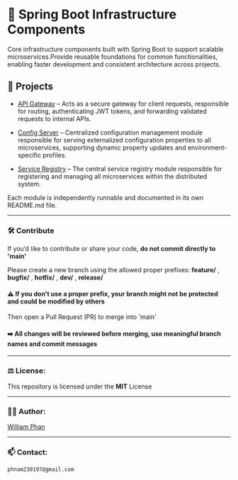 
# 🔧 Spring Boot Infrastructure Components

Core infrastructure components built with Spring Boot to support scalable microservices.Provide reusable foundations for common functionalities, enabling faster development and consistent architecture across projects.

## 📁 Projects

- [API Gateway](./api-gateway) – Acts as a secure gateway for client requests, responsible for routing, authenticating JWT tokens, and forwarding validated requests to internal APIs.

- [Config Server](./config-server) – Centralized configuration management module responsible for serving externalized configuration properties to all microservices, supporting dynamic property updates and environment-specific profiles.

- [Service Registry](./service-registry) – The central service registry module responsible for registering and managing all microservices within the distributed system.

Each module is independently runnable and documented in its own README.md file.

---

### 🛠 Contribute

If you’d like to contribute or share your code, **do not commit directly to 'main'**

Please create a new branch using the allowed proper prefixes: **feature/** , **bugfix/** , **hotfix/** , **dev/** , **release/**

#### ⚠️ If you don’t use a proper prefix, your branch might not be protected and could be modified by others

Then open a Pull Request (PR) to merge into 'main'

#### ➡️ All changes will be reviewed before merging, use meaningful branch names and commit messages

---

### ⚖️ License:
This repository is licensed under the **MIT** License

---

### 🧑‍💻 Author:
[William Phan](https://github.com/wliamp)

---

### 📫 Contact:
`phnam230197@gmail.com`